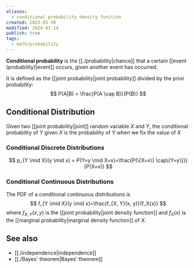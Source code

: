```yaml
---
aliases:
  - conditional probability density function
created: 2023-05-30
modified: 2024-03-14
publish: true
tags:
  - math/probability
---
```

**Conditional probability** is the [[./probability|chance]] that a certain [[event (probability)|event]] occurs, given another event has occurred.

It is defined as the [[joint probability|joint probability]] divided by the prior probability:
$$
P(A|B) = \frac{P(A \cap B)}{P(B)}
$$

## Conditional Distribution
Given two [[joint probability|joint]] random variable $X$ and $Y$, the conditional probability of $Y$ given $X$ is the probability of $Y$ when we fix the value of $X$

### Conditional Discrete Distributions
$$
p_{Y \mid X}(y \mid x) = P(Y=y \mid X=x)=\frac{P(\{X=x\} \cap\{Y=y\})}{P(X=x)}
$$
### Conditional Continuous Distributions

The PDF of a conditional continuous distributions is
$$
f_{Y \mid X}(y \mid x)=\frac{f_{X, Y}(x, y)}{f_X(x)}
$$
where $f_{X, Y}(x, y)$ is the [[joint probability|joint density function]] and $f_X(x)$ is the [[marginal probability|marginal density function]] of $X$.

## See also
- [[./independence|independence]]
- [[./Bayes' theorem|Bayes' theorem]]